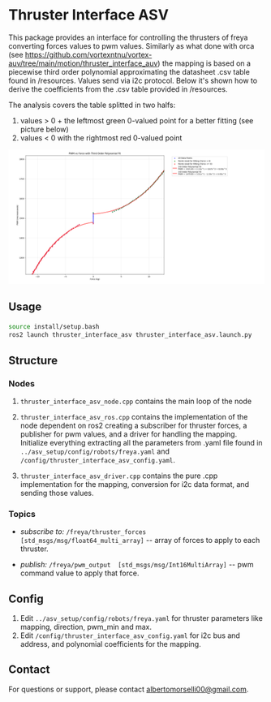 # Thruster Interface ASV

This package provides an interface for controlling the thrusters of freya converting forces values to pwm values. Similarly as what done with orca (see https://github.com/vortexntnu/vortex-auv/tree/main/motion/thruster_interface_auv) the mapping is based on a piecewise third order polynomial approximating the datasheet .csv table found in /resources. Values send via i2c protocol. Below it's shown how to derive the coefficients from the .csv table provided in /resources. 

The analysis covers the table splitted in two halfs:
1) values > 0 + the leftmost green 0-valued point for a better fitting (see picture below)
2) values < 0 with the rightmost red 0-valued point

![fitting](resources/poly_approx_image.png)

## Usage

```sh
source install/setup.bash
ros2 launch thruster_interface_asv thruster_interface_asv.launch.py
```

## Structure

### Nodes

1. `thruster_interface_asv_node.cpp` contains the main loop of the node

2. `thruster_interface_asv_ros.cpp` contains the implementation of the node dependent on ros2 creating a subscriber for thruster forces, a publisher for pwm values, and a driver for handling the mapping. Initialize everything extracting all the parameters from .yaml file found in `../asv_setup/config/robots/freya.yaml` and `/config/thruster_interface_asv_config.yaml`.

3. `thruster_interface_asv_driver.cpp` contains the pure .cpp implementation for the mapping, conversion for i2c data format, and sending those values.

### Topics

- *subscribe to:* `/freya/thruster_forces  [std_msgs/msg/float64_multi_array]` -- array of forces to apply to each thruster.

- *publish:* `/freya/pwm_output  [std_msgs/msg/Int16MultiArray]` -- pwm command value to apply that force.

## Config

1. Edit `../asv_setup/config/robots/freya.yaml` for thruster parameters like mapping, direction, pwm_min and max.
2. Edit `/config/thruster_interface_asv_config.yaml` for i2c bus and address, and polynomial coefficients for the mapping.

## Contact

For questions or support, please contact [albertomorselli00@gmail.com](mailto:albertomorselli00@gmail.com).